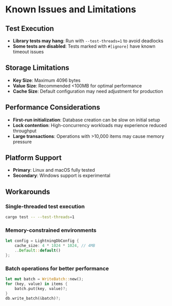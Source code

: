 # Known Issues and Limitations

## Test Execution
- **Library tests may hang**: Run with `--test-threads=1` to avoid deadlocks
- **Some tests are disabled**: Tests marked with `#[ignore]` have known timeout issues

## Storage Limitations
- **Key Size**: Maximum 4096 bytes
- **Value Size**: Recommended <100MB for optimal performance
- **Cache Size**: Default configuration may need adjustment for production

## Performance Considerations
- **First-run initialization**: Database creation can be slow on initial setup
- **Lock contention**: High-concurrency workloads may experience reduced throughput
- **Large transactions**: Operations with >10,000 items may cause memory pressure

## Platform Support
- **Primary**: Linux and macOS fully tested
- **Secondary**: Windows support is experimental

## Workarounds

### Single-threaded test execution
```bash
cargo test -- --test-threads=1
```

### Memory-constrained environments
```rust
let config = LightningDbConfig {
    cache_size: 4 * 1024 * 1024, // 4MB
    ..Default::default()
};
```

### Batch operations for better performance
```rust
let mut batch = WriteBatch::new();
for (key, value) in items {
    batch.put(key, value)?;
}
db.write_batch(&batch)?;
```